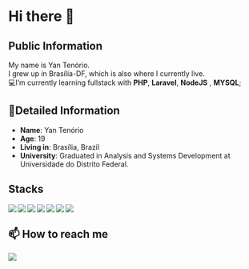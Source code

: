 #  Hi there 👋
## Public Information

My name is Yan Tenório.    
I grew up in Brasília-DF,
which is also where  I currently live.  
💻I’m currently learning fullstack with **PHP**, **Laravel**, **NodeJS** , **MYSQL**;

## 📖Detailed Information
-   **Name**: Yan Tenório
-   **Age**: 19
-   **Living in**: Brasília, Brazil
-   **University**: Graduated in Analysis and Systems Development at Universidade do Distrito Federal.
<h2>Stacks</h2>
  <tr>
    <td><img src="https://img.shields.io/badge/PHP-777BB4?style=for-the-badge&logo=php&logoColor=white" align="left"></td>
    <td><img src="https://img.shields.io/badge/Laravel-FF2D20?style=for-the-badge&logo=laravel&logoColor=white" align="left"></td>
    <td><img src="https://img.shields.io/badge/MySQL-005C84?style=for-the-badge&logo=mysql&logoColor=white" align="left"></td>
    <td><img src="https://img.shields.io/badge/JavaScript-323330?style=for-the-badge&logo=javascript&logoColor=F7DF1E" align="left"></td>
    <td><img src="https://img.shields.io/badge/Node.js-339933?style=for-the-badge&logo=nodedotjs&logoColor=white" align="left"></td>
    <td><img src="https://img.shields.io/badge/HTML5-E34F26?style=for-the-badge&logo=html5&logoColor=white" align="left"></td>
    <td><img src="https://img.shields.io/badge/CSS3-1572B6?style=for-the-badge&logo=css3&logoColor=white"></td>
  </tr>
<h2>📫 How to reach me</h2>
<a href="https://www.linkedin.com/in/yan-tenorio-20aa951b8/"><img src="https://img.shields.io/badge/LinkedIn-0077B5?style=for-the-badge&logo=linkedin&logoColor=white"></a>

